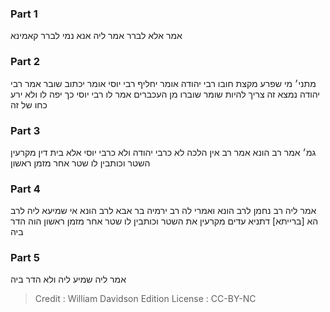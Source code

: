 
### Part 1
אמר אלא לברר אמר ליה אנא נמי לברר קאמינא

### Part 2
מתני׳ מי שפרע מקצת חובו רבי יהודה אומר יחליף רבי יוסי אומר יכתוב שובר אמר רבי יהודה נמצא זה צריך להיות שומר שוברו מן העכברים אמר לו רבי יוסי כך יפה לו ולא ירע כחו של זה

### Part 3
גמ׳ אמר רב הונא אמר רב אין הלכה לא כרבי יהודה ולא כרבי יוסי אלא בית דין מקרעין השטר וכותבין לו שטר אחר מזמן ראשון

### Part 4
אמר ליה רב נחמן לרב הונא ואמרי לה רב ירמיה בר אבא לרב הונא אי שמיעא ליה לרב הא [ברייתא] דתניא עדים מקרעין את השטר וכותבין לו שטר אחר מזמן ראשון הוה הדר ביה

### Part 5
אמר ליה שמיע ליה ולא הדר ביה

>Credit : William Davidson Edition
>License : CC-BY-NC